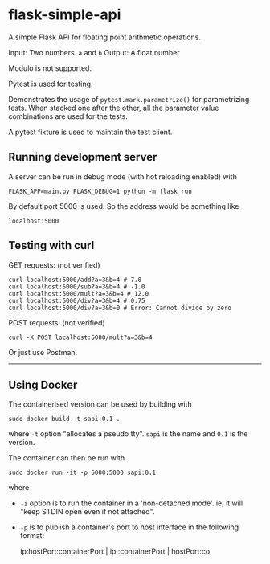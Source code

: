 # flask-simple-api
A simple Flask API for floating point arithmetic operations.

Input: Two numbers. `a` and `b`
Output: A float number

Modulo is not supported.

Pytest is used for testing. 

Demonstrates the usage of `pytest.mark.parametrize()` for parametrizing tests. When stacked one after the other, all the parameter value combinations are used for the tests.

A pytest fixture is used to maintain the test client.

## Running development server
A server can be run in debug mode (with hot reloading enabled) with

    FLASK_APP=main.py FLASK_DEBUG=1 python -m flask run

By default port 5000 is used. So the address would be something like 

    localhost:5000

## Testing with curl
GET requests: (not verified)

    curl localhost:5000/add?a=3&b=4 # 7.0
    curl localhost:5000/sub?a=3&b=4 # -1.0
    curl localhost:5000/mult?a=3&b=4 # 12.0
    curl localhost:5000/div?a=3&b=4 # 0.75
    curl localhost:5000/div?a=3&b=0 # Error: Cannot divide by zero

POST requests: (not verified)

    curl -X POST localhost:5000/mult?a=3&b=4

Or just use Postman.

---

## Using Docker

The containerised version can be used by building with

    sudo docker build -t sapi:0.1 .

where `-t` option "allocates a pseudo tty". `sapi` is the name and `0.1` is the version.

The container can then be run with

    sudo docker run -it -p 5000:5000 sapi:0.1

where

 - `-i` option is to run the container in a 'non-detached mode'. ie, it will "keep STDIN open even if not attached".
 - `-p` is to publish a container's port to host interface in the following format:

    ip:hostPort:containerPort | ip::containerPort | hostPort:co
